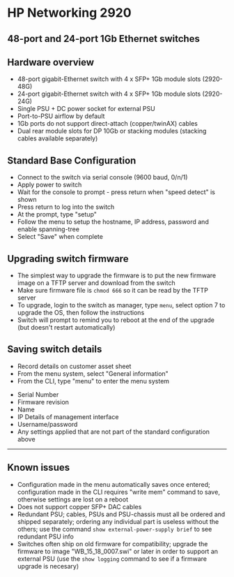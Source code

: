 # HP Networking 2920
## 48-port and 24-port 1Gb Ethernet switches

## Hardware overview
* 48-port gigabit-Ethernet switch with 4 x SFP+ 1Gb module slots (2920-48G)
* 24-port gigabit-Ethernet switch with 4 x SFP+ 1Gb module slots (2920-24G)
* Single PSU + DC power socket for external PSU
* Port-to-PSU airflow by default
* 1Gb ports do not support direct-attach (copper/twinAX) cables
* Dual rear module slots for DP 10Gb or stacking modules (stacking cables available separately)

## Standard Base Configuration

* Connect to the switch via serial console  (9600 baud, 0/n/1)
* Apply power to switch
* Wait for the console to prompt - press return when "speed detect" is shown
* Press return to log into the switch
* At the prompt, type "setup"
* Follow the menu to setup the hostname, IP address, password and enable spanning-tree
* Select "Save" when complete

## Upgrading switch firmware
* The simplest way to upgrade the firmware is to put the new firmware image on a TFTP server and download from the switch
* Make sure firmware file is ```chmod 666``` so it can be read by the TFTP server
* To upgrade, login to the switch as manager, type ```menu```, select option 7 to upgrade the OS, then follow the instructions
* Switch will prompt to remind you to reboot at the end of the upgrade (but doesn't restart automatically)

## Saving switch details
* Record details on customer asset sheet
* From the menu system, select "General information"
* From the CLI, type "menu" to enter the menu system
 - Serial Number
 - Firmware revision
 - Name
 - IP Details of management interface
 - Username/password
 - Any settings applied that are not part of the standard configuration above

***
## Known issues
* Configuration made in the menu automatically saves once entered; configuration made in the CLI requires "write mem" command to save, otherwise settings are lost on a reboot
* Does not support copper SFP+ DAC cables
* Redundant PSU; cables, PSUs and PSU-chassis must all be ordered and shipped separately; ordering any individual part is useless without the others; use the command ```show external-power-supply brief``` to see redundant PSU info
* Switches often ship on old firmware for compatibility; upgrade the firmware to image "WB_15_18_0007.swi" or later in order to support an external PSU (use the ```show logging``` command to see if a firmware upgrade is necesary)